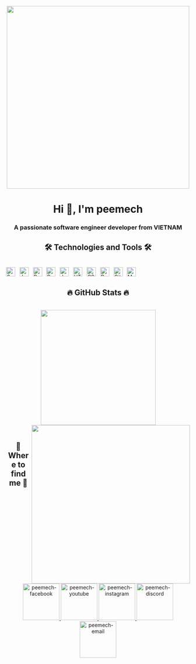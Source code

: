   <!-- peemech -->
<div>
  <div align="center">
    <img width="500" src="https://i0.wp.com/37.media.tumblr.com/a2a595327372fbdc050054191e322f64/tumblr_n6sosh5kU01r1r78ao1_r1_1280.gif?resize=541%2C379">
  </div>

  <h1 align="center">Hi 👋, I'm peemech</h1>
  <h3 align="center">A passionate software engineer developer from VIETNAM</h3>
  <h2 align="center">🛠 Technologies and Tools 🛠</h2>
  <br>
  <!-- https://simpleicons.org/ -->
  <span><img src="https://img.shields.io/badge/SpringBoot-282C34?logo=springboot&logoColor=#00599C" alt="SpringBoot logo" title="SpringBoot" height="25" /></span>
  &nbsp;
  <span><img src="https://img.shields.io/badge/Java-282C34?logo=java&logoColor=F05032" alt="Java logo" title="Java" height="25" /></span>
  &nbsp;
  <span><img src="https://img.shields.io/badge/React-282C34?logo=react&logoColor=F05032" alt="React logo" title="React" height="25" /></span>
  &nbsp;
  <span><img src="https://img.shields.io/badge/Redux-282C34?logo=redux&logoColor=F05032" alt="Redux logo" title="Redux" height="25" /></span>
  &nbsp;
  <span><img src="https://img.shields.io/badge/JavaScript-282C34?logo=javascript&logoColor=E34F26" alt="JavaScript logo" title="JavaScript" height="25" /></span>
  &nbsp;
  <span><img src="https://img.shields.io/badge/HTML5-282C34?logo=html5&logoColor=E34F26" alt="HTML5 logo" title="HTML5" height="25" /></span>
  &nbsp;
  <span><img src="https://img.shields.io/badge/CSS3-282C34?logo=css3&logoColor=1572B6" alt="CSS3 logo" title="CSS3" height="25" /></span>
  &nbsp;
  <span><img src="https://img.shields.io/badge/Docker-282C34?logo=docker&logoColor=F05032" alt="Docker logo" title="Docker" height="25" /></span>
  &nbsp;
  <span><img src="https://img.shields.io/badge/Git-282C34?logo=git&logoColor=F05032" alt="Git logo" title="Git" height="25" /></span>
  &nbsp;
  <span><img src="https://img.shields.io/badge/MySQL-282C34?logo=mysql&logoColor=F05032" alt="MySQL logo" title="MySQL" height="25" /></span>
  &nbsp;


  <br>
  <h2 align="center">🔥 GitHub Stats 🔥</h2>
  <!-- https://github.com/anuraghazra/github-readme-stats -->
  <br>
  <div align=center>
    <a href="#" title="peemech">
      <img width="315" align="center" src="https://github-readme-stats.vercel.app/api/top-langs/?username=pmss0168&hide=c%23,powershell,Mathematica,Ruby,Objective-C,Objective-C%2b%2b,Cuda&title_color=61dafb&text_color=ffffff&icon_color=61dafb&bg_color=20232a&langs_count=8&layout=compact&border_color=61dafb&hide_border=true" />
    </a>
    <a href="#" title="peemech">
      <img align="right" width="434" src="https://github-readme-stats.vercel.app/api?username=pmss0168&show_icons=true&theme=react&border_color=61dafb&hide_border=true" />
    </a>
  </div>



  <br>
  <h2 align="center">📲 Where to find me 📲</h2>
  <br>
  <!-- https://icons8.com -->
  <div align="center">
    <a href="https://www.facebook.com/pmss0168/" target="blank">
      <img width="100" src="https://img.icons8.com/nolan/256/facebook.png" alt="peemech-facebook" />
    </a>
    <a href="https://www.youtube.com/channel/UCmMGZyNSto7zoFzQtsQU9gg" target="blank">
      <img width="100" src="https://img.icons8.com/nolan/256/youtube-play.png" alt="peemech-youtube" />
    </a>
    <a href="https://www.instagram.com/pmss0168/" target="blank">
      <img width="100" src="https://img.icons8.com/nolan/256/instagram-new.png" alt="peemech-instagram" />
    </a>
    <a href="https://discord.gg/ANj8bunzsr" target="blank">
      <img width="100" src="https://img.icons8.com/nolan/256/discord-logo.png" alt="peemech-discord" />
    </a>
    <a href="mailto:pmss0168@gmail.com" target="top">
      <img width="100" src="https://img.icons8.com/nolan/256/new-post.png" alt="peemech-email" />
    </a>
  </div>
</div>
